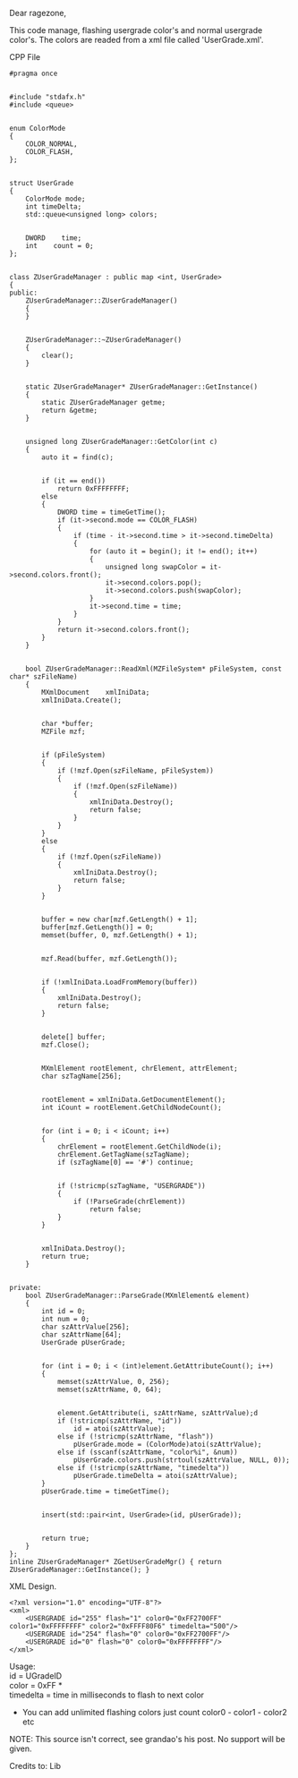 Dear ragezone, <br>

This code manage, flashing usergrade color's and normal usergrade color's. The colors are readed from a xml file called 'UserGrade.xml'. <br>


CPP File <br>

    #pragma once


    #include "stdafx.h"
    #include <queue>


    enum ColorMode
    {
        COLOR_NORMAL,
        COLOR_FLASH,
    };


    struct UserGrade
    {
        ColorMode mode;
        int timeDelta;
        std::queue<unsigned long> colors;


        DWORD    time;
        int    count = 0;
    };


    class ZUserGradeManager : public map <int, UserGrade>
    {
    public:
        ZUserGradeManager::ZUserGradeManager() 
        {
        }


        ZUserGradeManager::~ZUserGradeManager()
        {
            clear();
        }


        static ZUserGradeManager* ZUserGradeManager::GetInstance()
        {
            static ZUserGradeManager getme;
            return &getme;
        }


        unsigned long ZUserGradeManager::GetColor(int c)
        {
            auto it = find(c);


            if (it == end())
                return 0xFFFFFFFF;
            else
            {
                DWORD time = timeGetTime();
                if (it->second.mode == COLOR_FLASH)
                {
                    if (time - it->second.time > it->second.timeDelta)
                    {
                        for (auto it = begin(); it != end(); it++)
                        {
                            unsigned long swapColor = it->second.colors.front();
                            it->second.colors.pop();
                            it->second.colors.push(swapColor);
                        }
                        it->second.time = time;
                    }
                }
                return it->second.colors.front();
            }
        }


        bool ZUserGradeManager::ReadXml(MZFileSystem* pFileSystem, const char* szFileName)
        {
            MXmlDocument    xmlIniData;
            xmlIniData.Create();


            char *buffer;
            MZFile mzf;


            if (pFileSystem)
            {
                if (!mzf.Open(szFileName, pFileSystem))
                {
                    if (!mzf.Open(szFileName))
                    {
                        xmlIniData.Destroy();
                        return false;
                    }
                }
            }
            else
            {
                if (!mzf.Open(szFileName))
                {
                    xmlIniData.Destroy();
                    return false;
                }
            }


            buffer = new char[mzf.GetLength() + 1];
            buffer[mzf.GetLength()] = 0;
            memset(buffer, 0, mzf.GetLength() + 1);


            mzf.Read(buffer, mzf.GetLength());


            if (!xmlIniData.LoadFromMemory(buffer))
            {
                xmlIniData.Destroy();
                return false;
            }


            delete[] buffer;
            mzf.Close();


            MXmlElement rootElement, chrElement, attrElement;
            char szTagName[256];


            rootElement = xmlIniData.GetDocumentElement();
            int iCount = rootElement.GetChildNodeCount();


            for (int i = 0; i < iCount; i++)
            {
                chrElement = rootElement.GetChildNode(i);
                chrElement.GetTagName(szTagName);
                if (szTagName[0] == '#') continue;


                if (!stricmp(szTagName, "USERGRADE"))
                {
                    if (!ParseGrade(chrElement))
                        return false;
                }
            }


            xmlIniData.Destroy();
            return true;
        }


    private:
        bool ZUserGradeManager::ParseGrade(MXmlElement& element)
        {
            int id = 0;
            int num = 0;
            char szAttrValue[256];
            char szAttrName[64];
            UserGrade pUserGrade;


            for (int i = 0; i < (int)element.GetAttributeCount(); i++)
            {
                memset(szAttrValue, 0, 256);
                memset(szAttrName, 0, 64);


                element.GetAttribute(i, szAttrName, szAttrValue);d
                if (!stricmp(szAttrName, "id"))
                    id = atoi(szAttrValue);
                else if (!stricmp(szAttrName, "flash"))
                    pUserGrade.mode = (ColorMode)atoi(szAttrValue);
                else if (sscanf(szAttrName, "color%i", &num))
                    pUserGrade.colors.push(strtoul(szAttrValue, NULL, 0));
                else if (!stricmp(szAttrName, "timedelta"))
                    pUserGrade.timeDelta = atoi(szAttrValue);
            }
            pUserGrade.time = timeGetTime();


            insert(std::pair<int, UserGrade>(id, pUserGrade));


            return true;
        }
    };
    inline ZUserGradeManager* ZGetUserGradeMgr() { return ZUserGradeManager::GetInstance(); }

XML Design. <br>

    <?xml version="1.0" encoding="UTF-8"?>
    <xml>
        <USERGRADE id="255" flash="1" color0="0xFF2700FF" color1="0xFFFFFFFF" color2="0xFFFF80F6" timedelta="500"/>
        <USERGRADE id="254" flash="0" color0="0xFF2700FF"/>
        <USERGRADE id="0" flash="0" color0="0xFFFFFFFF"/>
    </xml>

Usage: <br>
id = UGradeID <br>
color<num> = 0xFF<hex color> * <br>
timedelta = time in milliseconds to flash to next color <br>

* You can add unlimited flashing colors just count color0 - color1 - color2 etc <br>

NOTE: This source isn't correct, see grandao's his post. No support will be given. <br>

Credits to: Lib  <br>
